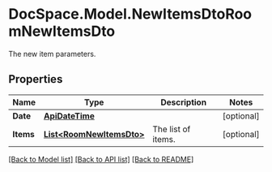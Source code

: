 # DocSpace.Model.NewItemsDtoRoomNewItemsDto
The new item parameters.

## Properties

Name | Type | Description | Notes
------------ | ------------- | ------------- | -------------
**Date** | [**ApiDateTime**](.md) |  | [optional] 
**Items** | [**List&lt;RoomNewItemsDto&gt;**](.md) | The list of items. | [optional] 

[[Back to Model list]](../README.md#documentation-for-models) [[Back to API list]](../README.md#documentation-for-api-endpoints) [[Back to README]](../README.md)

